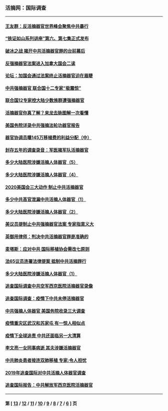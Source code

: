 ### 活摘网：国际调查
---
#### [王友群：反活摘器官世界峰会聚焦中共暴行](../../pages/nf5947/n13250738.md?01030430) 
#### [“铁证如山系列讲座”第六、第七集正式发布](../../pages/nf5947/n13106287.md?01030430) 
#### [破冰之战 揭开中共活摘器官罪的台前幕后](../../pages/nf5947/n13082457.md?01030430) 
#### [反强摘器官法案进入加拿大国会二读](../../pages/nf5947/n13033450.md?01030430) 
#### [论坛：加国会通过法案终止活摘器官迫在眉睫](../../pages/nf5947/n13029839.md?01030430) 
#### [中共强摘器官 联合国十二专家“极震惊”](../../pages/nf5947/n13024313.md?01030430) 
#### [联合国12专家控大陆少数族群遭强摘器官](../../pages/nf5947/n13023877.md?01030430) 
#### [活摘器官你真了解？来龙去脉图解一次看懂](../../pages/nf5947/n13013820.md?01030430) 
#### [美国务院详录中共强摘法轮功器官报告](../../pages/nf5947/n12944519.md?01030430) 
#### [器官协调员曝145万移植费的利益分配（中）](../../pages/nf5947/n12894547.md?01030430) 
#### [封存五年的调查录音：军医揭军队活摘器官](../../pages/nf5947/n12798692.md?01030430) 
#### [多少大陆医院涉嫌活摘人体器官（5）](../../pages/nf5947/n12768383.md?01030430) 
#### [多少大陆医院涉嫌活摘人体器官（4）](../../pages/nf5947/n12664434.md?01030430) 
#### [2020美国会三大动作 制止中共活摘器官](../../pages/nf5947/n12682004.md?01030430) 
#### [多少中共高官泄漏中共活摘人体器官（1）](../../pages/nf5947/n12671234.md?01030430) 
#### [多少大陆医院涉嫌活摘人体器官（2）](../../pages/nf5947/n12655589.md?01030430) 
#### [美议员提制止中共强摘器官法案 专家指意义大](../../pages/nf5947/n12630561.md?01030430) 
#### [英御用律师：判决中共活摘器官罪是准确的](../../pages/nf5947/n12580740.md?01030430) 
#### [麦塔斯：应对中共 国际移植协会需改七原则](../../pages/nf5947/n12514711.md?01030430) 
#### [法65议员连署法律提案 抵制中共活摘罪行](../../pages/nf5947/n12437047.md?01030430) 
#### [多少大陆医院涉嫌活摘人体器官（1）](../../pages/nf5947/n12414284.md?01030430) 
#### [追查国际调查中共空军西京医院活摘器官录像](../../pages/nf5947/n12348837.md?01030430) 
#### [追查国际调查：疫情下中共未停活摘器官](../../pages/nf5947/n12273415.md?01030430) 
#### [中共强摘人体器官 美国务院收录三大调查](../../pages/nf5947/n12181488.md?01030430) 
#### [疫情重灾区武汉和苏家屯 有一惊人相似点](../../pages/nf5947/n12150824.md?01030430) 
#### [疫情下全球追责 中共还面临另一大清算](../../pages/nf5947/n12070397.md?01030430) 
#### [李文亮一女同事病逝 其夫涉嫌活摘器官](../../pages/nf5947/n11957882.md?01030430) 
#### [中共肺炎患者接连双肺移植 专家:令人担忧](../../pages/nf5947/n11945516.md?01030430) 
#### [2019年追查国际对中共活摘人体器官调查](../../pages/nf5947/n11917733.md?01030430) 
#### [追查国际报告：中共解放军西京医院活摘器官](../../pages/nf5947/n11838359.md?01030430) 

---
#### 第 [ [13](./13.md?01030430) / [12](./12.md?01030430) / [11](./11.md?01030430) / [10](./10.md?01030430) / [9](./9.md?01030430) / [8](./8.md?01030430) / [7](./7.md?01030430) / [6](./6.md?01030430) ] 页
